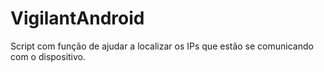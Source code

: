 # VigilantAndroid
Script com função de ajudar a localizar os IPs que estão se comunicando com o dispositivo.
